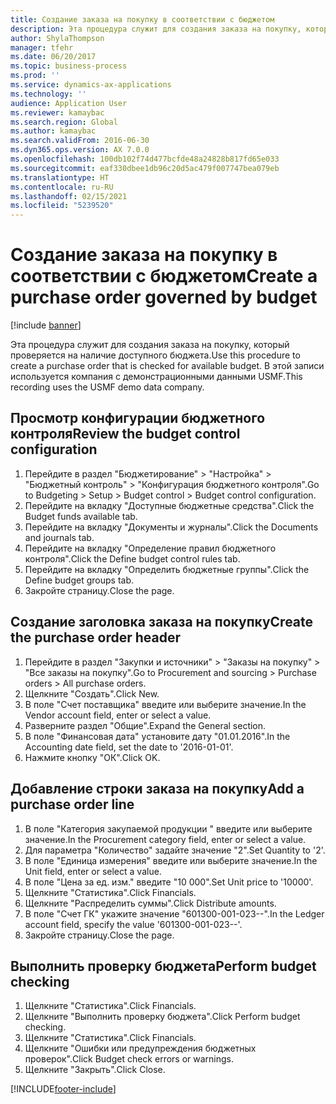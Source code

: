 ```yaml
---
title: Создание заказа на покупку в соответствии с бюджетом
description: Эта процедура служит для создания заказа на покупку, который проверяется на наличие доступного бюджета.
author: ShylaThompson
manager: tfehr
ms.date: 06/20/2017
ms.topic: business-process
ms.prod: ''
ms.service: dynamics-ax-applications
ms.technology: ''
audience: Application User
ms.reviewer: kamaybac
ms.search.region: Global
ms.author: kamaybac
ms.search.validFrom: 2016-06-30
ms.dyn365.ops.version: AX 7.0.0
ms.openlocfilehash: 100db102f74d477bcfde48a24828b817fd65e033
ms.sourcegitcommit: eaf330dbee1db96c20d5ac479f007747bea079eb
ms.translationtype: HT
ms.contentlocale: ru-RU
ms.lasthandoff: 02/15/2021
ms.locfileid: "5239520"
---
```

# <a name="create-a-purchase-order-governed-by-budget"></a><span data-ttu-id="1cdb7-103">Создание заказа на покупку в соответствии с бюджетом</span><span class="sxs-lookup"><span data-stu-id="1cdb7-103">Create a purchase order governed by budget</span></span>

[!include [banner](../../includes/banner.md)]

<span data-ttu-id="1cdb7-104">Эта процедура служит для создания заказа на покупку, который проверяется на наличие доступного бюджета.</span><span class="sxs-lookup"><span data-stu-id="1cdb7-104">Use this procedure to create a purchase order that is checked for available budget.</span></span> <span data-ttu-id="1cdb7-105">В этой записи используется компания с демонстрационными данными USMF.</span><span class="sxs-lookup"><span data-stu-id="1cdb7-105">This recording uses the USMF demo data company.</span></span>


## <a name="review-the-budget-control-configuration"></a><span data-ttu-id="1cdb7-106">Просмотр конфигурации бюджетного контроля</span><span class="sxs-lookup"><span data-stu-id="1cdb7-106">Review the budget control configuration</span></span>
1. <span data-ttu-id="1cdb7-107">Перейдите в раздел "Бюджетирование" > "Настройка" > "Бюджетный контроль" > "Конфигурация бюджетного контроля".</span><span class="sxs-lookup"><span data-stu-id="1cdb7-107">Go to Budgeting > Setup > Budget control > Budget control configuration.</span></span>
2. <span data-ttu-id="1cdb7-108">Перейдите на вкладку "Доступные бюджетные средства".</span><span class="sxs-lookup"><span data-stu-id="1cdb7-108">Click the Budget funds available tab.</span></span>
3. <span data-ttu-id="1cdb7-109">Перейдите на вкладку "Документы и журналы".</span><span class="sxs-lookup"><span data-stu-id="1cdb7-109">Click the Documents and journals tab.</span></span>
4. <span data-ttu-id="1cdb7-110">Перейдите на вкладку "Определение правил бюджетного контроля".</span><span class="sxs-lookup"><span data-stu-id="1cdb7-110">Click the Define budget control rules tab.</span></span>
5. <span data-ttu-id="1cdb7-111">Перейдите на вкладку "Определить бюджетные группы".</span><span class="sxs-lookup"><span data-stu-id="1cdb7-111">Click the Define budget groups tab.</span></span>
6. <span data-ttu-id="1cdb7-112">Закройте страницу.</span><span class="sxs-lookup"><span data-stu-id="1cdb7-112">Close the page.</span></span>

## <a name="create-the-purchase-order-header"></a><span data-ttu-id="1cdb7-113">Создание заголовка заказа на покупку</span><span class="sxs-lookup"><span data-stu-id="1cdb7-113">Create the purchase order header</span></span>
1. <span data-ttu-id="1cdb7-114">Перейдите в раздел "Закупки и источники" > "Заказы на покупку" > "Все заказы на покупку".</span><span class="sxs-lookup"><span data-stu-id="1cdb7-114">Go to Procurement and sourcing > Purchase orders > All purchase orders.</span></span>
2. <span data-ttu-id="1cdb7-115">Щелкните "Создать".</span><span class="sxs-lookup"><span data-stu-id="1cdb7-115">Click New.</span></span>
3. <span data-ttu-id="1cdb7-116">В поле "Счет поставщика" введите или выберите значение.</span><span class="sxs-lookup"><span data-stu-id="1cdb7-116">In the Vendor account field, enter or select a value.</span></span>
4. <span data-ttu-id="1cdb7-117">Разверните раздел "Общие".</span><span class="sxs-lookup"><span data-stu-id="1cdb7-117">Expand the General section.</span></span>
5. <span data-ttu-id="1cdb7-118">В поле "Финансовая дата" установите дату "01.01.2016".</span><span class="sxs-lookup"><span data-stu-id="1cdb7-118">In the Accounting date field, set the date to '2016-01-01'.</span></span>
6. <span data-ttu-id="1cdb7-119">Нажмите кнопку "OК".</span><span class="sxs-lookup"><span data-stu-id="1cdb7-119">Click OK.</span></span>

## <a name="add-a-purchase-order-line"></a><span data-ttu-id="1cdb7-120">Добавление строки заказа на покупку</span><span class="sxs-lookup"><span data-stu-id="1cdb7-120">Add a purchase order line</span></span>
1. <span data-ttu-id="1cdb7-121">В поле "Категория закупаемой продукции " введите или выберите значение.</span><span class="sxs-lookup"><span data-stu-id="1cdb7-121">In the Procurement category field, enter or select a value.</span></span>
2. <span data-ttu-id="1cdb7-122">Для параметра "Количество" задайте значение "2".</span><span class="sxs-lookup"><span data-stu-id="1cdb7-122">Set Quantity to '2'.</span></span>
3. <span data-ttu-id="1cdb7-123">В поле "Единица измерения" введите или выберите значение.</span><span class="sxs-lookup"><span data-stu-id="1cdb7-123">In the Unit field, enter or select a value.</span></span>
4. <span data-ttu-id="1cdb7-124">В поле "Цена за ед. изм." введите "10 000".</span><span class="sxs-lookup"><span data-stu-id="1cdb7-124">Set Unit price to '10000'.</span></span>
5. <span data-ttu-id="1cdb7-125">Щелкните "Статистика".</span><span class="sxs-lookup"><span data-stu-id="1cdb7-125">Click Financials.</span></span>
6. <span data-ttu-id="1cdb7-126">Щелкните "Распределить суммы".</span><span class="sxs-lookup"><span data-stu-id="1cdb7-126">Click Distribute amounts.</span></span>
7. <span data-ttu-id="1cdb7-127">В поле "Счет ГК" укажите значение "601300-001-023--".</span><span class="sxs-lookup"><span data-stu-id="1cdb7-127">In the Ledger account field, specify the value '601300-001-023--'.</span></span>
8. <span data-ttu-id="1cdb7-128">Закройте страницу.</span><span class="sxs-lookup"><span data-stu-id="1cdb7-128">Close the page.</span></span>

## <a name="perform-budget-checking"></a><span data-ttu-id="1cdb7-129">Выполнить проверку бюджета</span><span class="sxs-lookup"><span data-stu-id="1cdb7-129">Perform budget checking</span></span>
1. <span data-ttu-id="1cdb7-130">Щелкните "Статистика".</span><span class="sxs-lookup"><span data-stu-id="1cdb7-130">Click Financials.</span></span>
2. <span data-ttu-id="1cdb7-131">Щелкните "Выполнить проверку бюджета".</span><span class="sxs-lookup"><span data-stu-id="1cdb7-131">Click Perform budget checking.</span></span>
3. <span data-ttu-id="1cdb7-132">Щелкните "Статистика".</span><span class="sxs-lookup"><span data-stu-id="1cdb7-132">Click Financials.</span></span>
4. <span data-ttu-id="1cdb7-133">Щелкните "Ошибки или предупреждения бюджетных проверок".</span><span class="sxs-lookup"><span data-stu-id="1cdb7-133">Click Budget check errors or warnings.</span></span>
5. <span data-ttu-id="1cdb7-134">Щелкните "Закрыть".</span><span class="sxs-lookup"><span data-stu-id="1cdb7-134">Click Close.</span></span>



[!INCLUDE[footer-include](../../../includes/footer-banner.md)]